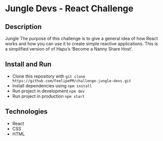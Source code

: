 # Jungle Devs - React Challenge

## Description
Jungle The purpose of this challenge is to give a general idea of how React works and how you can use it to create simple reactive applications. This is a simplified version of of Hapu’s ‘Become a Nanny Share Host’.

## Install and Run

- Clone this repository with `git clone https://github.com/FeelipePM/challenge-jungle-devs.git`
- Install dependencies using `npm install`
- Run project in development `npm dev`
- Run project in production `npm start`

## Technologies

- React
- CSS
- HTML
